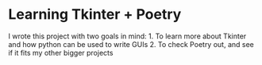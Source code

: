 # Learning Tkinter + Poetry

I wrote this project with two goals in mind:
    1. To learn more about Tkinter and how python can be used to write GUIs
    2. To check Poetry out, and see if it fits my other bigger projects
